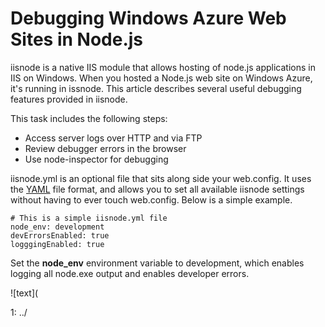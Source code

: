 <div chunk="../chunks/article-left-menu.md" />

# Debugging Windows Azure Web Sites in Node.js

iisnode is a native IIS module that allows hosting of node.js applications in IIS on Windows. When you hosted a Node.js web site on Windows Azure, it's running in issnode. This article describes several useful debugging features provided in iisnode. 

This task includes the following steps:

- Access server logs over HTTP and via FTP
- Review debugger errors in the browser
- Use node-inspector for debugging


iisnode.yml is an optional file that sits along side your web.config. It uses the [YAML](http://yaml.org/) file format, and allows you to set all available iisnode settings without having to ever touch web.config. Below is a simple example.

	# This is a simple iisnode.yml file 
	node_env: development 
	devErrorsEnabled: true 
	logggingEnabled: true

Set the **node_env** environment variable to development, which enables logging all node.exe output and enables developer errors.


![text](


1: ../